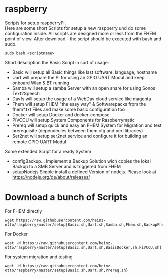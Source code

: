 # raspberry
Scripts for setup raspberryPi.  
Here are some short Scripts for setup a new raspberry und do some configuration inside.
All scripts are designed more or less from the FHEM point of view.
After download - the script should be executed with bash and sudo.
```
sudo bash <scriptname>
```
Short description the Basic Script in sort of usage:

* Basic   will setup all Basic things like last software, language, hostname
* Uart    will prepare the Pi for using an GPIO UART Modul and keep onboard Wlan & BT running
* Samba   will setup a samba Server with an open share for using Sonos Text2Speech
* Davfs   will setup the usage of a WebDav cloud service like magenta
* Fhem    will setup FHEM "the easy way" & Softwarepacks from the fhem*.txt Files and make some basic configuration too
* Docker  will setup Docker and docker-compose
* PiVCCU  will setup System Components for Raspberrymatic
* Prereq  will setup quick and easy an FHEM System for Migration and test prerequisite (dependecies between fhem.cfg and perl libraries)
* Ser2net will setup ser2net service and configure it for building an remote GPIO UART Modul

Some extended Script for a ready System  
* configBackup...   Implement a Backup Solution wich copies the lokal Backup to a SMB Server and is triggered from FHEM
* setupNodejs         Simple install a defined Version of nodejs. Please look at https://nodejs.org/de/about/releases/
# Download a bunch of Scripts 
For FHEM directly
```
wget https://raw.githubusercontent.com/heinz-otto/raspberry/master/setup{Basic.sh,Uart.sh,Samba.sh,Fhem.sh,BackupFhem2Cifs.sh,Nodejs.sh}
```
For Docker
```
wget -N https://raw.githubusercontent.com/heinz-otto/raspberry/master/setup{Basic.sh,Uart.sh,BasisDocker.sh,PiVCCU.sh}
```
For system migration and testing
```
wget -N https://raw.githubusercontent.com/heinz-otto/raspberry/master/setup{Basic.sh,Uart.sh,Prereq.sh}
```
